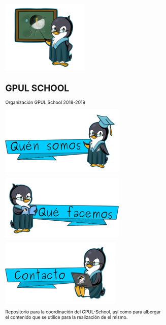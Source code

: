 
<img src="images/Pingu_gpul_PIZARRA.png" width="250" height="208" display="block" margin-left="auto" margin-right="auto" align="center">

# GPUL SCHOOL
Organización GPUL School 2018-2019

![Quén somos](/images/Banner_1.png)

![Qué facemos](/images/Banner_2.png)

![Contacto](/images/Banner_3.png)


Repositorio para la coordinación del GPUL-School, así como para albergar el contenido que se utilice para la realización de el mismo.
